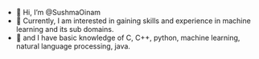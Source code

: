 - 👋 Hi, I’m @SushmaOinam
- 🌱 Currently, I am interested in gaining skills and experience in machine learning and its sub domains.
- 💞️ and I have basic knowledge of C, C++, python, machine learning, natural language processing, java.



<!---
SushmaO/SushmaO is a ✨ special ✨ repository because its `README.md` (this file) appears on your GitHub profile.
You can click the Preview link to take a look at your changes.
--->
